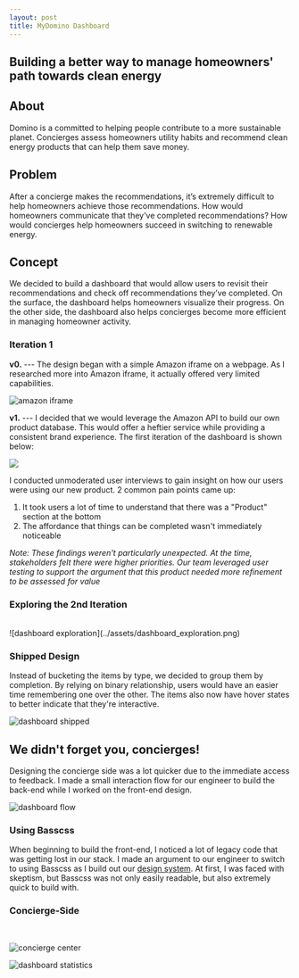 ```yaml
---
layout: post
title: MyDomino Dashboard
---
```


## Building a better way to manage homeowners' path towards clean energy



<!-- <div class="col col-6 mt4">
<h5>Skills Applied</h5>
<ul class="list-reset h3 mt0">
<li>Visual Design</li>
<li>Product Design</li>
</ul>
</div>

<div class="col col-6 mt4">
  <h5>Team</h5>
  <h3 class="mt0 h3 regular"><a href="http://github.com/jcmorrow" target="_blank" class="link">Josh Morrow</a></h3>
  <h3 class="mt0 h3 regular">Eva</h3>
  <h3 class="mt0 h3 regular">Rosana</h3>
</div>
<div class="clearfix"></div> -->

<div class="mb4"></div>

## About
Domino is a committed to helping people contribute to a more sustainable planet.
Concierges assess homeowners utility habits and recommend clean energy products that can help them save money.

## Problem

After a concierge makes the recommendations, it’s extremely difficult to help homeowners achieve those recommendations. How would homeowners communicate that they’ve completed recommendations? How would concierges help homeowners succeed in switching to renewable energy.

## Concept

We decided to build a dashboard that would allow users to revisit their recommendations and check off recommendations they’ve completed. On the surface, the dashboard helps homeowners visualize their progress. On the other side, the dashboard also helps concierges become more efficient in managing homeowner activity.


### Iteration 1

**v0.** --- The design began with a simple Amazon iframe on a webpage. As I researched more into Amazon iframe, it actually offered very limited capabilities.

![amazon iframe](../assets/dashboard_amazon.png)

**v1.** --- I decided that we would leverage the Amazon API to build our own product database. This would offer a heftier service while providing a consistent brand experience. The first iteration of the dashboard is shown below:

<div class="img-overflow mb2">
<img src= "../assets/dashboard_first.png">
</div>


I conducted unmoderated user interviews to gain insight on how our users were using our new product. 2 common pain points came up:

1. It took users a lot of time to understand that there was a "Product" section at the bottom
2. The affordance that things can be completed wasn't immediately noticeable

*Note: These findings weren't particularly unexpected. At the time, stakeholders felt there were higher priorities. Our team leveraged user testing to support the argument that this product needed more refinement to be assessed for value*

### Exploring the 2nd Iteration
<br/>
![dashboard exploration](../assets/dashboard_exploration.png)


### Shipped Design
Instead of bucketing the items by type, we decided to group them by completion. By relying on binary relationship, users would have an easier time remembering one over the other. The items also now have hover states to better indicate that they're interactive.

![dashboard shipped](../assets/dashboard_shipped.png)

## We didn't forget you, concierges!

Designing the concierge side was a lot quicker due to the immediate access to feedback. I made a small interaction flow for our engineer to build the back-end while I worked on the front-end design.

![dashboard flow](../assets/dashboard_flow.png)

### Using Basscss

When beginning to build the front-end, I noticed a lot of legacy code that was getting lost in our stack. I made an argument to our engineer to switch to using Basscss as I build out our <a href="https://dribbble.com/shots/2549235-MyDomino-Design-System-1a" target="_blank" class="link">design system</a>. At first, I was faced with skeptism, but Basscss was not only  easily readable, but also extremely quick to build with.

### Concierge-Side
<br/>

![concierge center](../assets/concierge_center.png)

![dashboard statistics](../assets/mydomino_statistics.png)
